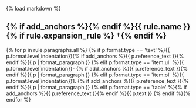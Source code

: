 {% load markdown %}
## {% if add_anchors %}<a id="{{ rule.anchor_id }}"></a>{% endif %}{{ rule.name }}{% if rule.expansion_rule %} †{% endif %}
{% for p in rule.paragraphs.all %}
{% if p.format.type == 'text' %}{{ p.format.level|indentation}}{% if add_anchors %}<a class="SourceReference" id="{{ p.anchor_id }}">{{ p.reference_text }}</a>{% endif %}{{ p | format_paragraph }}
{% elif p.format.type == 'item:ul' %}{{ p.format.level|indentation}}- {% if add_anchors %}<a class="SourceReference" id="{{ p.anchor_id }}">{{ p.reference_text }}</a>{% endif %}{{ p | format_paragraph }}
{% elif p.format.type == 'item:ol' %}{{ p.format.level|indentation}}1. {% if add_anchors %}<a class="SourceReference" id="{{ p.anchor_id }}">{{ p.reference_text }}</a>{% endif %}{{ p | format_paragraph }}
{% elif p.format.type == 'table' %}{% if add_anchors %}<a class="SourceReference" id="{{ p.anchor_id }}">{{ p.reference_text }}</a>{% endif %}{{ p.text }}
{% endif %}{% endfor %}